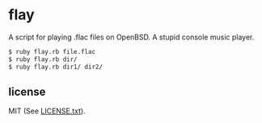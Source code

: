 
# flay

A script for playing .flac files on OpenBSD. A stupid console music player.

```sh
$ ruby flay.rb file.flac
$ ruby flay.rb dir/
$ ruby flay.rb dir1/ dir2/
```


## license

MIT (See [LICENSE.txt](LICENSE.txt)).

